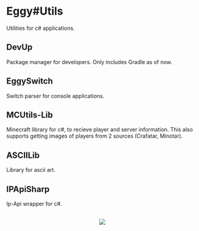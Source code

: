 # Eggy#Utils
Utilities for c# applications.

## DevUp
Package manager for developers. Only includes Gradle as of now.

## EggySwitch
Switch parser for console applications.

## MCUtils-Lib
Minecraft library for c#, to recieve player and server information. This also supports getting images of players from 2 sources (Crafatar, Minotar).

## ASCIILib
Library for ascii art.

## IPApiSharp
Ip-Api wrapper for c#.
<br><br>
<div align="center">
<img src="https://img.shields.io/badge/EggOrg-by--acaiberii-green?style=for-the-badge">
</div>
